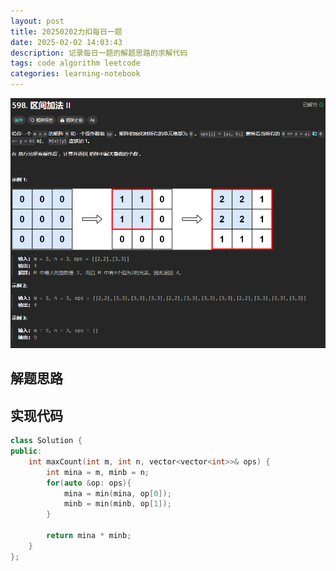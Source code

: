 ```yaml
---
layout: post
title: 20250202力扣每日一题
date: 2025-02-02 14:03:43
description: 记录每日一题的解题思路的求解代码
tags: code algorithm leetcode
categories: learning-notebook
---
```


![](/assets/img/screenshot/区间加法2.png)

## 解题思路

## 实现代码

```cpp
class Solution {
public:
    int maxCount(int m, int n, vector<vector<int>>& ops) {
        int mina = m, minb = n;
        for(auto &op: ops){
            mina = min(mina, op[0]);
            minb = min(minb, op[1]);
        }

        return mina * minb;
    }
};
```
